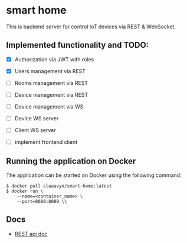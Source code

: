 smart home
============

This is backend server for control IoT devices via REST & WebSocket.  

## Implemented functionality and TODO:

- [x] Authorization via JWT with roles
- [x] Users management via REST
- [ ] Rooms management via REST
- [ ] Device management via REST
- [ ] Device management via WS
- [ ] Device WS server
- [ ] Client WS server
- [ ] implement frontend client
    

## Running the application on Docker

The application can be started on Docker using the following command:

~~~
$ docker pull slaaavyn/smart-home:latest
$ docker run \
    --name=<container_name> \
    --port=8080:8080 \\
~~~ 

## Docs

* [REST api doc](https://slaaavyn.github.io/smart-home/)